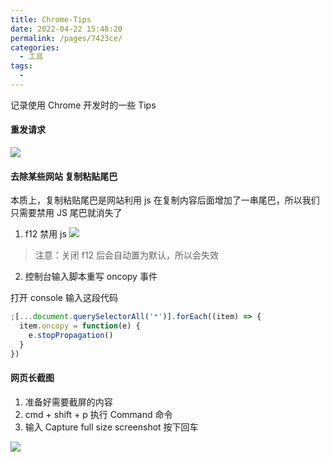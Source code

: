 ```yaml
---
title: Chrome-Tips
date: 2022-04-22 15:48:20
permalink: /pages/7423ce/
categories:
  - 工具
tags:
  -
---
```


记录使用 Chrome 开发时的一些 Tips

#### 重发请求

![](https://qiniu.espe.work/blog/20220424141237.png)

#### 去除某些网站 复制粘贴尾巴

本质上，复制粘贴尾巴是网站利用 js 在复制内容后面增加了一串尾巴，所以我们只需要禁用 JS 尾巴就消失了

1. f12 禁用 js
   ![](https://qiniu.espe.work/blog/20220422154859.png)

> 注意：关闭 f12 后会自动置为默认，所以会失效

2. 控制台输入脚本重写 oncopy 事件

打开 console 输入这段代码

```javascript
;[...document.querySelectorAll('*')].forEach((item) => {
  item.oncopy = function(e) {
    e.stopPropagation()
  }
})
```

#### 网页长截图

1. 准备好需要截屏的内容
2. cmd + shift + p 执行 Command 命令
3. 输入 Capture full size screenshot 按下回车

![](https://qiniu.espe.work/blog/20220424142315.png)
